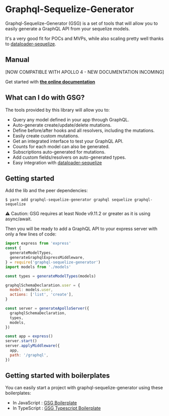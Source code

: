 # Graphql-Sequelize-Generator

Graphql-Sequelize-Generator (GSG) is a set of tools that will allow you to
easily generate a GraphQL API from your sequelize models.

It's a very good fit for POCs and MVPs, while also scaling pretty well thanks to [dataloader-sequelize](https://github.com/mickhansen/dataloader-sequelize).

## Manual

[NOW COMPATIBLE WITH APOLLO 4 - NEW DOCUMENTATION INCOMING]

Get started with **[the online documentation](https://teamstarter.github.io/gsg-documentation/)**

## What can I do with GSG?

The tools provided by this library will allow you to:

- Query any model defined in your app through GraphQL.
- Auto-generate create/update/delete mutations.
- Define before/after hooks and all resolvers, including the mutations.
- Easily create custom mutations.
- Get an integrated interface to test your GraphQL API.
- Counts for each model can also be generated.
- Subscriptions auto-generated for mutations.
- Add custom fields/resolvers on auto-generated types.
- Easy integration with [dataloader-sequelize](https://github.com/mickhansen/dataloader-sequelize)

## Getting started

Add the lib and the peer dependencies:

```
$ yarn add graphql-sequelize-generator graphql sequelize graphql-sequelize
```

⚠️ Caution: GSG requires at least Node v9.11.2 or greater as it is using async/await.

Then you will be ready to add a GraphQL API to your express server with only a few lines of code:

```javascript
import express from 'express'
const {
  generateModelTypes,
  generateGraphqlExpressMiddleware,
} = require('graphql-sequelize-generator')
import models from './models'

const types = generateModelTypes(models)

graphqlSchemaDeclaration.user = {
  model: models.user,
  actions: ['list', 'create'],
}

const server = generateApolloServer({
  graphqlSchemaDeclaration,
  types,
  models,
})

const app = express()
server.start()
server.applyMiddleware({
  app,
  path: '/graphql',
})
```

## Getting started with boilerplates

You can easily start a project with graphql-sequelize-generator using these boilerplates:

- In JavaScript : [GSG Boilerplate](https://github.com/teamstarter/gsg-boilerplate)
- In TypeScript : [GSG Typescript Boilerplate](https://github.com/teamstarter/gsg-boilerplate-typescript)
